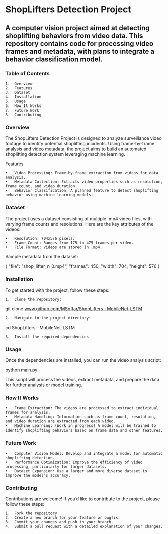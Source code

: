 # ShopLifters Detection Project

## A computer vision project aimed at detecting shoplifting behaviors from video data. This repository contains code for processing video frames and metadata, with plans to integrate a behavior classification model.

### Table of Contents

	1.	Overview
	2.	Features
	3.	Dataset
	4.	Installation
	5.	Usage
	6.	How It Works
	7.	Future Work
	8.	Contributing

### Overview

The ShopLifters Detection Project is designed to analyze surveillance video footage to identify potential shoplifting incidents. Using frame-by-frame analysis and video metadata, the project aims to build an automated shoplifting detection system leveraging machine learning.

Features

	•	Video Processing: Frame-by-frame extraction from videos for data analysis.
	•	Metadata Collection: Extracts video properties such as resolution, frame count, and video duration.
	•	Behavior Classification: A planned feature to detect shoplifting behavior using machine learning models.

### Dataset

The project uses a dataset consisting of multiple .mp4 video files, with varying frame counts and resolutions. Here are the key attributes of the videos:

	•	Resolution: 704x576 pixels.
	•	Frame Count: Ranges from 175 to 475 frames per video.
	•	File Format: Videos are stored in .mp4.

Sample metadata from the dataset:

{
  "file": "shop_lifter_n_0.mp4",
  "frames": 450,
  "width": 704,
  "height": 576
}

### Installation

To get started with the project, follow these steps:

	1.	Clone the repository:

git clone www.github.com/MSoffar/ShopLifters--MobileNet-LSTM

	2.	Navigate to the project directory:

cd ShopLifters--MobileNet-LSTM


	3.	Install the required dependencies

### Usage

Once the dependencies are installed, you can run the video analysis script:

python main.py

This script will process the videos, extract metadata, and prepare the data for further analysis or model training.

### How It Works

	•	Frame Extraction: The videos are processed to extract individual frames for analysis.
	•	Metadata Handling: Information such as frame count, resolution, and video duration are extracted from each video.
	•	Machine Learning: (Work in progress) A model will be trained to identify shoplifting behaviors based on frame data and other features.

### Future Work

	•	Computer Vision Model: Develop and integrate a model for automatic shoplifting detection.
	•	Performance Optimization: Improve the efficiency of video processing, particularly for larger datasets.
	•	Dataset Expansion: Use a larger and more diverse dataset to improve the model’s accuracy.

### Contributing

Contributions are welcome! If you’d like to contribute to the project, please follow these steps:

	1.	Fork the repository.
	2.	Create a new branch for your feature or bugfix.
	3.	Commit your changes and push to your branch.
	4.	Submit a pull request with a detailed explanation of your changes.
